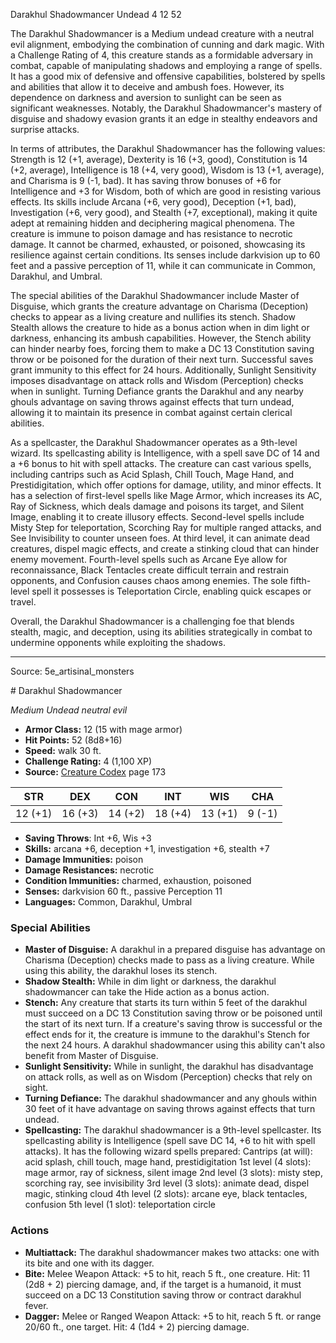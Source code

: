 <MonsterName/>Darakhul Shadowmancer</MonsterName>
<CreatureType/>Undead</CreatureType>
<CR/>4</CR>
<AC/>12</AC>
<HP/>52</HP>
<summary>The Darakhul Shadowmancer is a Medium undead creature with a neutral evil alignment, embodying the combination of cunning and dark magic. With a Challenge Rating of 4, this creature stands as a formidable adversary in combat, capable of manipulating shadows and employing a range of spells. It has a good mix of defensive and offensive capabilities, bolstered by spells and abilities that allow it to deceive and ambush foes. However, its dependence on darkness and aversion to sunlight can be seen as significant weaknesses. Notably, the Darakhul Shadowmancer's mastery of disguise and shadowy evasion grants it an edge in stealthy endeavors and surprise attacks.</summary>

<detail>

In terms of attributes, the Darakhul Shadowmancer has the following values: Strength is 12 (+1, average), Dexterity is 16 (+3, good), Constitution is 14 (+2, average), Intelligence is 18 (+4, very good), Wisdom is 13 (+1, average), and Charisma is 9 (-1, bad). It has saving throw bonuses of +6 for Intelligence and +3 for Wisdom, both of which are good in resisting various effects. Its skills include Arcana (+6, very good), Deception (+1, bad), Investigation (+6, very good), and Stealth (+7, exceptional), making it quite adept at remaining hidden and deciphering magical phenomena. The creature is immune to poison damage and has resistance to necrotic damage. It cannot be charmed, exhausted, or poisoned, showcasing its resilience against certain conditions. Its senses include darkvision up to 60 feet and a passive perception of 11, while it can communicate in Common, Darakhul, and Umbral.

The special abilities of the Darakhul Shadowmancer include Master of Disguise, which grants the creature advantage on Charisma (Deception) checks to appear as a living creature and nullifies its stench. Shadow Stealth allows the creature to hide as a bonus action when in dim light or darkness, enhancing its ambush capabilities. However, the Stench ability can hinder nearby foes, forcing them to make a DC 13 Constitution saving throw or be poisoned for the duration of their next turn. Successful saves grant immunity to this effect for 24 hours. Additionally, Sunlight Sensitivity imposes disadvantage on attack rolls and Wisdom (Perception) checks when in sunlight. Turning Defiance grants the Darakhul and any nearby ghouls advantage on saving throws against effects that turn undead, allowing it to maintain its presence in combat against certain clerical abilities.

As a spellcaster, the Darakhul Shadowmancer operates as a 9th-level wizard. Its spellcasting ability is Intelligence, with a spell save DC of 14 and a +6 bonus to hit with spell attacks. The creature can cast various spells, including cantrips such as Acid Splash, Chill Touch, Mage Hand, and Prestidigitation, which offer options for damage, utility, and minor effects. It has a selection of first-level spells like Mage Armor, which increases its AC, Ray of Sickness, which deals damage and poisons its target, and Silent Image, enabling it to create illusory effects. Second-level spells include Misty Step for teleportation, Scorching Ray for multiple ranged attacks, and See Invisibility to counter unseen foes. At third level, it can animate dead creatures, dispel magic effects, and create a stinking cloud that can hinder enemy movement. Fourth-level spells such as Arcane Eye allow for reconnaissance, Black Tentacles create difficult terrain and restrain opponents, and Confusion causes chaos among enemies. The sole fifth-level spell it possesses is Teleportation Circle, enabling quick escapes or travel.

Overall, the Darakhul Shadowmancer is a challenging foe that blends stealth, magic, and deception, using its abilities strategically in combat to undermine opponents while exploiting the shadows.</detail>



---

Source: 5e_artisinal_monsters

<statblock>
# Darakhul Shadowmancer

*Medium* *Undead* *neutral evil*

- **Armor Class:** 12 (15 with mage armor)
- **Hit Points:** 52 (8d8+16)
- **Speed:** walk 30 ft.
- **Challenge Rating:** 4 (1,100 XP)
- **Source:** [Creature Codex](https://koboldpress.com/kpstore/product/creature-codex-for-5th-edition-dnd) page 173

| STR | DEX | CON | INT | WIS | CHA |
| --- | --- | --- | --- | --- | --- |
| 12 (+1) | 16 (+3) | 14 (+2) | 18 (+4) | 13 (+1) | 9 (-1) |

- **Saving Throws**: Int +6, Wis +3
- **Skills:** arcana +6, deception +1, investigation +6, stealth +7
- **Damage Immunities:** poison
- **Damage Resistances:** necrotic
- **Condition Immunities:** charmed, exhaustion, poisoned
- **Senses:** darkvision 60 ft., passive Perception 11
- **Languages:** Common, Darakhul, Umbral

### Special Abilities

- **Master of Disguise:** A darakhul in a prepared disguise has advantage on Charisma (Deception) checks made to pass as a living creature. While using this ability, the darakhul loses its stench.
- **Shadow Stealth:** While in dim light or darkness, the darakhul shadowmancer can take the Hide action as a bonus action.
- **Stench:** Any creature that starts its turn within 5 feet of the darakhul must succeed on a DC 13 Constitution saving throw or be poisoned until the start of its next turn. If a creature's saving throw is successful or the effect ends for it, the creature is immune to the darakhul's Stench for the next 24 hours. A darakhul shadowmancer using this ability can't also benefit from Master of Disguise.
- **Sunlight Sensitivity:** While in sunlight, the darakhul has disadvantage on attack rolls, as well as on Wisdom (Perception) checks that rely on sight.
- **Turning Defiance:** The darakhul shadowmancer and any ghouls within 30 feet of it have advantage on saving throws against effects that turn undead.
- **Spellcasting:** The darakhul shadowmancer is a 9th-level spellcaster. Its spellcasting ability is Intelligence (spell save DC 14, +6 to hit with spell attacks). It has the following wizard spells prepared: 
Cantrips (at will): acid splash, chill touch, mage hand, prestidigitation
1st level (4 slots): mage armor, ray of sickness, silent image
2nd level (3 slots): misty step, scorching ray, see invisibility
3rd level (3 slots): animate dead, dispel magic, stinking cloud
4th level (2 slots): arcane eye, black tentacles, confusion
5th level (1 slot): teleportation circle

### Actions

- **Multiattack:** The darakhul shadowmancer makes two attacks: one with its bite and one with its dagger.
- **Bite:** Melee Weapon Attack: +5 to hit, reach 5 ft., one creature. Hit: 11 (2d8 + 2) piercing damage, and, if the target is a humanoid, it must succeed on a DC 13 Constitution saving throw or contract darakhul fever.
- **Dagger:** Melee or Ranged Weapon Attack: +5 to hit, reach 5 ft. or range 20/60 ft., one target. Hit: 4 (1d4 + 2) piercing damage.


</statblock>


